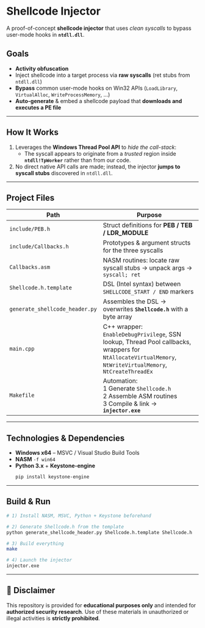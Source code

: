 # Shellcode Injector

A proof-of-concept **shellcode injector** that uses *clean syscalls* to bypass user-mode hooks in **`ntdll.dll`**.

## Goals

- **Activity obfuscation**
- Inject shellcode into a target process via **raw syscalls** (ret stubs from `ntdll.dll`)
- **Bypass** common user-mode hooks on Win32 APIs (`LoadLibrary`, `VirtualAlloc`, `WriteProcessMemory`, …)
- **Auto-generate** & embed a shellcode payload that **downloads and executes a PE file**

---

##  How It Works

1. Leverages the **Windows Thread Pool API** to *hide the call-stack*:
   - The syscall appears to originate from a *trusted* region inside **`ntdll!TpWorker`** rather than from our code.
2. No direct native API calls are made; instead, the injector **jumps to syscall stubs** discovered in `ntdll.dll`.

---

## Project Files

| Path | Purpose |
|------|---------|
| `include/PEB.h` | Struct definitions for **PEB / TEB / LDR_MODULE** |
| `include/Callbacks.h` | Prototypes & argument structs for the three syscalls |
| `Callbacks.asm` | NASM routines: locate raw syscall stubs → unpack args → `syscall; ret` |
| `Shellcode.h.template` | DSL (Intel syntax) between `SHELLCODE_START / END` markers |
| `generate_shellcode_header.py` | Assembles the DSL → overwrites **`Shellcode.h`** with a byte array |
| `main.cpp` | C++ wrapper: `EnableDebugPrivilege`, SSN lookup, Thread Pool callbacks, wrappers for<br>`NtAllocateVirtualMemory`, `NtWriteVirtualMemory`, `NtCreateThreadEx` |
| `Makefile` | Automation: <br>1 Generate `Shellcode.h`<br>2 Assemble ASM routines<br>3 Compile & link → **`injector.exe`** |

---

##  Technologies & Dependencies

- **Windows x64** – MSVC / Visual Studio Build Tools
- **NASM** `-f win64`
- **Python 3.x** + **Keystone-engine**
  ```bash
  pip install keystone-engine


---

##  Build & Run

```bash
# 1) Install NASM, MSVC, Python + Keystone beforehand

# 2) Generate Shellcode.h from the template
python generate_shellcode_header.py Shellcode.h.template Shellcode.h

# 3) Build everything
make

# 4) Launch the injector
injector.exe
```

---

## 🚫 Disclaimer

This repository is provided for **educational purposes only** and intended for **authorized security research**.
Use of these materials in unauthorized or illegal activities is **strictly prohibited**.


